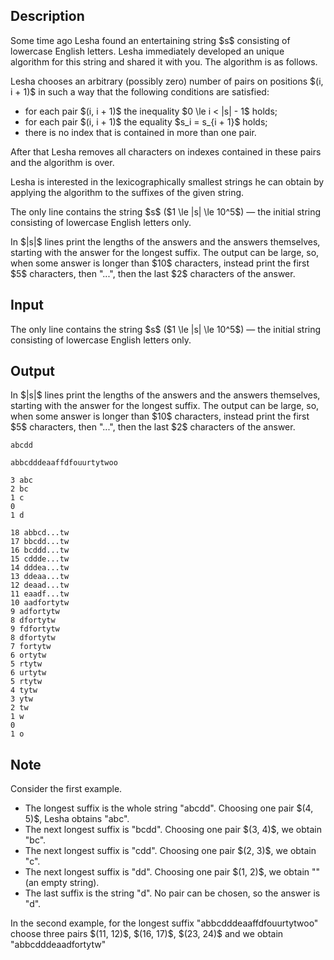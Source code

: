 ## Description

<div><p>Some time ago Lesha found an entertaining string $s$ consisting of lowercase English letters. Lesha immediately developed an unique algorithm for this string and shared it with you. The algorithm is as follows.</p><p>Lesha chooses an arbitrary (possibly zero) number of pairs on positions $(i, i + 1)$ in such a way that the following conditions are satisfied: </p><ul> <li> for each pair $(i, i + 1)$ the inequality $0 \le i &lt; |s| - 1$ holds; </li><li> for each pair $(i, i + 1)$ the equality $s_i = s_{i + 1}$ holds; </li><li> there is no index that is contained in more than one pair. </li></ul> After that Lesha removes all characters on indexes contained in these pairs and the algorithm is over. <p>Lesha is interested in the lexicographically smallest strings he can obtain by applying the algorithm to the suffixes of the given string.</p></div><div class="input-specification"><p>The only line contains the string $s$ ($1 \le |s| \le 10^5$) — the initial string consisting of lowercase English letters only.</p></div><div class="output-specification"><p>In $|s|$ lines print the lengths of the answers and the answers themselves, starting with the answer for the longest suffix. The output can be large, so, when some answer is longer than $10$ characters, instead print the first $5$ characters, then "<span class="tex-font-style-tt">...</span>", then the last $2$ characters of the answer.</p></div>

## Input

<p>The only line contains the string $s$ ($1 \le |s| \le 10^5$) — the initial string consisting of lowercase English letters only.</p>

## Output

<p>In $|s|$ lines print the lengths of the answers and the answers themselves, starting with the answer for the longest suffix. The output can be large, so, when some answer is longer than $10$ characters, instead print the first $5$ characters, then "<span class="tex-font-style-tt">...</span>", then the last $2$ characters of the answer.</p>





```input1
abcdd
```




```input2
abbcdddeaaffdfouurtytwoo
```




```output1
3 abc
2 bc
1 c
0 
1 d
```




```output2
18 abbcd...tw
17 bbcdd...tw
16 bcddd...tw
15 cddde...tw
14 dddea...tw
13 ddeaa...tw
12 deaad...tw
11 eaadf...tw
10 aadfortytw
9 adfortytw
8 dfortytw
9 fdfortytw
8 dfortytw
7 fortytw
6 ortytw
5 rtytw
6 urtytw
5 rtytw
4 tytw
3 ytw
2 tw
1 w
0 
1 o
```



## Note

<p>Consider the first example.</p><ul> <li> The longest suffix is the whole string "<span class="tex-font-style-tt">abcdd</span>". Choosing one pair $(4, 5)$, Lesha obtains "<span class="tex-font-style-tt">abc</span>". </li><li> The next longest suffix is "<span class="tex-font-style-tt">bcdd</span>". Choosing one pair $(3, 4)$, we obtain "<span class="tex-font-style-tt">bc</span>". </li><li> The next longest suffix is "<span class="tex-font-style-tt">cdd</span>". Choosing one pair $(2, 3)$, we obtain "<span class="tex-font-style-tt">c</span>". </li><li> The next longest suffix is "<span class="tex-font-style-tt">dd</span>". Choosing one pair $(1, 2)$, we obtain "<span class="tex-font-style-tt"></span>" (an empty string). </li><li> The last suffix is the string "<span class="tex-font-style-tt">d</span>". No pair can be chosen, so the answer is "<span class="tex-font-style-tt">d</span>". </li></ul><p>In the second example, for the longest suffix "<span class="tex-font-style-tt">abbcdddeaaffdfouurtytwoo</span>" choose three pairs $(11, 12)$, $(16, 17)$, $(23, 24)$ and we obtain "<span class="tex-font-style-tt">abbcdddeaadfortytw</span>"</p>
